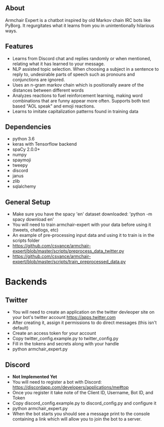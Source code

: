 ## About
Armchair Expert is a chatbot inspired by old Markov chain IRC bots like PyBorg. It regurgitates what it learns from you in unintentionally hilarious ways. 

## Features
- Learns from Discord chat and replies randomly or when mentioned, relating what it has learned to your message.
- NLP assisted topic selection. When choosing a subject in a sentence to reply to, undesirable parts of speech such as pronouns and conjunctions are ignored.
- Uses an n-gram markov chain which is positionally aware of the distances between different words
- Analyzes reactions to fuel reinforcement learning, making word combinations that are funny appear more often. Supports both text based "AOL speak" and emoji reactions.
- Learns to imitate capitalization patterns found in training data

## Dependencies
- python 3.6
- keras with Tensorflow backend
- spaCy 2.0.0+
- numpy
- spaymoji
- tweepy
- discord
- janus
- zlib
- sqlalchemy

## General Setup
- Make sure you have the spacy 'en' dataset downloaded: 'python -m spacy download en'
- You will need to train armchair-expert with your data before using it (tweets, chatlogs, etc)
- An example of pre-processing input data and using it to train is in the scripts folder
- https://github.com/csvance/armchair-expert/blob/master/scripts/preprocess_data_twitter.py
- https://github.com/csvance/armchair-expert/blob/master/scripts/train_preprocessed_data.py

# Backends
## Twitter
- You will need to create an application on the twitter devleoper site on your bot's twitter account https://apps.twitter.com
- After creating it, assign it permissions to do direct messages (this isn't default)
- Create an access token for your account
- Copy twitter_config.example.py to twitter_config.py
- Fill in the tokens and secrets along with your handle
- python armchair_expert.py

## Discord
- **Not Implemented Yet**
- You will need to register a bot with Discord: https://discordapp.com/developers/applications/me#top
- Once you register it take note of the Client ID, Username, Bot ID, and Token
- Copy discord_config.example.py to discord_config.py and configure it
- python armchair_expert.py
- When the bot starts you should see a message print to the console containing a link which will allow you to join the bot to a server.

